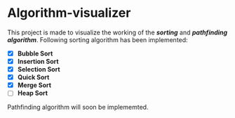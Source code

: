 # Algorithm-visualizer
This project is made to visualize the working of the _**sorting**_ and _**pathfinding algorithm**_.
Following sorting algorithm has been implemented:
- [x] **Bubble Sort**
- [x] **Insertion Sort**
- [x] **Selection Sort**
- [x] **Quick Sort**
- [x] **Merge Sort**
- [ ] **Heap Sort**

Pathfinding algorithm will soon be implememted.
